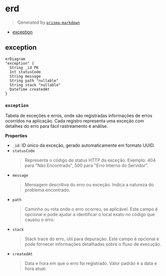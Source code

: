 # erd
> Generated by [`prisma-markdown`](https://github.com/samchon/prisma-markdown)

- [exception](#exception)

## exception
```mermaid
erDiagram
"exception" {
  String _id PK
  Int statusCode
  String message
  String path "nullable"
  String stack "nullable"
  DateTime createdAt
}
```

### `exception`
Tabela de exceções e erros, onde são registradas informações de erros ocorridos na aplicação.
Cada registro representa uma exceção com detalhes do erro para fácil rastreamento e análise.

**Properties**
  - `_id`: ID único da exceção, gerado automaticamente em formato UUID.
  - `statusCode`
    > Representa o código de status HTTP da exceção.
    > Exemplo: 404 para "Não Encontrado", 500 para "Erro Interno do Servidor".
  - `message`
    > Mensagem descritiva do erro ou exceção.
    > Indica a natureza do problema encontrado.
  - `path`
    > Caminho ou rota onde o erro ocorreu, se aplicável.
    > Este campo é opcional e pode ajudar a identificar o local exato no código que causou o erro.
  - `stack`
    > Stack trace do erro, útil para depuração.
    > Este campo é opcional e pode fornecer informações detalhadas sobre o fluxo de execução.
  - `createdAt`
    > Data e hora em que o erro foi registrado.
    > Valor padrão é a data e hora atual.